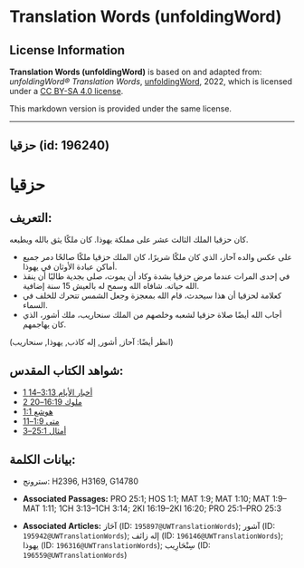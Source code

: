 # Translation Words (unfoldingWord)

## License Information

**Translation Words (unfoldingWord)** is based on and adapted from: _unfoldingWord® Translation Words_, [unfoldingWord](https://unfoldingword.org/utw), 2022, which is licensed under a [CC BY-SA 4.0 license](https://creativecommons.org/licenses/by-sa/4.0/legalcode.en).

This markdown version is provided under the same license.



--------------------------------

## حزقيا (id: 196240)

حزقيا
=====

التعريف:
--------

كان حزقيا الملك الثالث عشر على مملكة يهوذا. كان ملكًا يثق بالله ويطيعه.

* على عكس والده آحاز، الذي كان ملكًا شريرًا، كان الملك حزقيا ملكًا صالحًا دمر جميع أماكن عبادة الأوثان في يهوذا.
* في إحدى المرات عندما مرض حزقيا بشدة وكاد أن يموت، صلى بجدية طالبًا أن ينقذ الله حياته. شافاه الله وسمح له بالعيش 15 سنة إضافية.
* كعلامة لحزقيا أن هذا سيحدث، قام الله بمعجزة وجعل الشمس تتحرك للخلف في السماء.
* أجاب الله أيضًا صلاة حزقيا لشعبه وخلصهم من الملك سنحاريب، ملك أشور، الذي كان يهاجمهم.

(انظر أيضًا: آحاز, أشور, إله كاذب, يهوذا, سنحاريب)

شواهد الكتاب المقدس:
--------------------

* [1 أخبار الأيام 3:13–14](https://ref.ly/1Chr3:13-1Chr3:14)
* [2 ملوك 16:19–20](https://ref.ly/2Kgs16:19-2Kgs16:20)
* [هوشع 1:1](https://ref.ly/Hos1:1)
* [متى 1:9–11](https://ref.ly/Matt1:9-Matt1:11)
* [أمثال 25:1–3](https://ref.ly/Prov25:1-Prov25:3)

بيانات الكلمة:
--------------

* سترونج: H2396, H3169, G14780

* **Associated Passages:** PRO 25:1; HOS 1:1; MAT 1:9; MAT 1:10; MAT 1:9–MAT 1:11; 1CH 3:13–1CH 3:14; 2KI 16:19–2KI 16:20; PRO 25:1–PRO 25:3
* **Associated Articles:** آحَاز (ID: `195897@UWTranslationWords`); آشور (ID: `195942@UWTranslationWords`); إله زائف (ID: `196146@UWTranslationWords`); يهوذا (ID: `196316@UWTranslationWords`); سِنْحَارِيب (ID: `196559@UWTranslationWords`)

